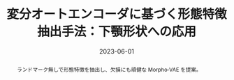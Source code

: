---
title: "変分オートエンコーダに基づく形態特徴抽出手法：下顎形状への応用"
authors:
  - 堤 真人
  - 斎藤 念
  - 小薮 大輔
  - 古澤 力
publication: "npj Systems Biology and Applications"
date: 2023-06-01
doi: "10.1038/s41540-023-00293-6"
url_doi: "https://doi.org/10.1038/s41540-023-00293-6"
abstract: "ランドマーク無しで形態特徴を抽出し、欠損にも頑健な Morpho‑VAE を提案。"
---